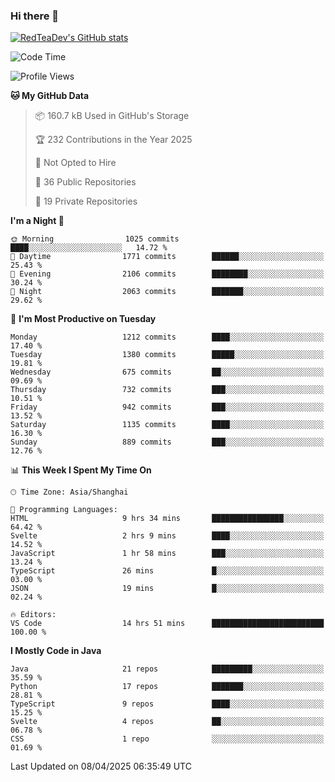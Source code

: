 ### Hi there 👋

<!--
**RedTeaDev/RedTeaDev** is a ✨ _special_ ✨ repository because its `README.md` (this file) appears on your GitHub profile.

Here are some ideas to get you started:

- 🔭 I’m currently working on ...
- 🌱 I’m currently learning ...
- 👯 I’m looking to collaborate on ...
- 🤔 I’m looking for help with ...
- 💬 Ask me about ...
- 📫 How to reach me: ...
- 😄 Pronouns: ...
- ⚡ Fun fact: ...
-->

<!--
[![wakatime](https://wakatime.com/badge/user/6b101ed0-04c0-4490-9283-eb61f2efff96.svg)](https://wakatime.com/@6b101ed0-04c0-4490-9283-eb61f2efff96)
!-->

[![RedTeaDev's GitHub stats](https://github-readme-stats.vercel.app/api?username=RedTeaDev\&include_all_commits=true)](https://github.com/anuraghazra/github-readme-stats)
<!--
[![willianrod's wakatime stats](https://github-readme-stats.vercel.app/api/wakatime?username=RedTeaDev)](https://github.com/anuraghazra/github-readme-stats)
!-->
<!--START_SECTION:waka-->
![Code Time](http://img.shields.io/badge/Code%20Time-3%2C112%20hrs%2018%20mins-blue)

![Profile Views](http://img.shields.io/badge/Profile%20Views-0-blue)

**🐱 My GitHub Data** 

> 📦 160.7 kB Used in GitHub's Storage 
 > 
> 🏆 232 Contributions in the Year 2025
 > 
> 🚫 Not Opted to Hire
 > 
> 📜 36 Public Repositories 
 > 
> 🔑 19 Private Repositories 
 > 
**I'm a Night 🦉** 

```text
🌞 Morning                1025 commits        ████░░░░░░░░░░░░░░░░░░░░░   14.72 % 
🌆 Daytime                1771 commits        ██████░░░░░░░░░░░░░░░░░░░   25.43 % 
🌃 Evening                2106 commits        ████████░░░░░░░░░░░░░░░░░   30.24 % 
🌙 Night                  2063 commits        ███████░░░░░░░░░░░░░░░░░░   29.62 % 
```
📅 **I'm Most Productive on Tuesday** 

```text
Monday                   1212 commits        ████░░░░░░░░░░░░░░░░░░░░░   17.40 % 
Tuesday                  1380 commits        █████░░░░░░░░░░░░░░░░░░░░   19.81 % 
Wednesday                675 commits         ██░░░░░░░░░░░░░░░░░░░░░░░   09.69 % 
Thursday                 732 commits         ███░░░░░░░░░░░░░░░░░░░░░░   10.51 % 
Friday                   942 commits         ███░░░░░░░░░░░░░░░░░░░░░░   13.52 % 
Saturday                 1135 commits        ████░░░░░░░░░░░░░░░░░░░░░   16.30 % 
Sunday                   889 commits         ███░░░░░░░░░░░░░░░░░░░░░░   12.76 % 
```


📊 **This Week I Spent My Time On** 

```text
🕑︎ Time Zone: Asia/Shanghai

💬 Programming Languages: 
HTML                     9 hrs 34 mins       ████████████████░░░░░░░░░   64.42 % 
Svelte                   2 hrs 9 mins        ████░░░░░░░░░░░░░░░░░░░░░   14.52 % 
JavaScript               1 hr 58 mins        ███░░░░░░░░░░░░░░░░░░░░░░   13.24 % 
TypeScript               26 mins             █░░░░░░░░░░░░░░░░░░░░░░░░   03.00 % 
JSON                     19 mins             █░░░░░░░░░░░░░░░░░░░░░░░░   02.24 % 

🔥 Editors: 
VS Code                  14 hrs 51 mins      █████████████████████████   100.00 % 
```

**I Mostly Code in Java** 

```text
Java                     21 repos            █████████░░░░░░░░░░░░░░░░   35.59 % 
Python                   17 repos            ███████░░░░░░░░░░░░░░░░░░   28.81 % 
TypeScript               9 repos             ████░░░░░░░░░░░░░░░░░░░░░   15.25 % 
Svelte                   4 repos             ██░░░░░░░░░░░░░░░░░░░░░░░   06.78 % 
CSS                      1 repo              ░░░░░░░░░░░░░░░░░░░░░░░░░   01.69 % 
```




 Last Updated on 08/04/2025 06:35:49 UTC
<!--END_SECTION:waka-->


